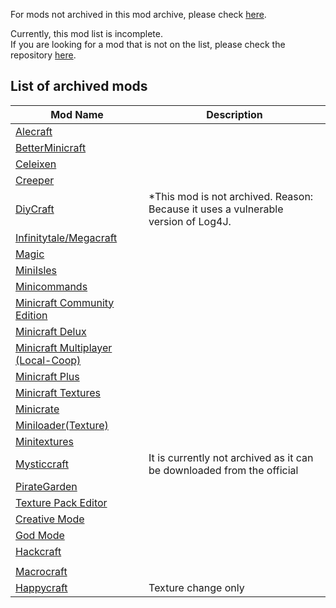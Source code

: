 
For mods not archived in this mod archive, please check [here](https://github.com/FurnishedChunk/Minicraft-Mod-Archives/blob/master/README.md#unarchived-mod-list).  

Currently, this mod list is incomplete.  
If you are looking for a mod that is not on the list, please check the repository [here](https://github.com/FurnishedChunk/Minicraft-Mod-Archives/blob/master/Minicraft%20Mods/).  

## List of archived mods  

| Mod Name | Description |
| ---- | ---- |
| [Alecraft](https://github.com/FurnishedChunk/Minicraft-Mod-Archives/blob/master/Minicraft%20Mods/Alecraft/readme.md) |  |
| [BetterMinicraft](https://github.com/FurnishedChunk/Minicraft-Mod-Archives/tree/master/Minicraft%20Mods/BetterMinicraft/readme.md) |  |
| [Celeixen](https://github.com/FurnishedChunk/Minicraft-Mod-Archives/tree/master/Minicraft%20Mods/Celeixen/readme.md) |  |
| [Creeper](https://github.com/FurnishedChunk/Minicraft-Mod-Archives/tree/master/Minicraft%20Mods/Creeper/readme.md) |  |
| [DiyCraft](https://github.com/FurnishedChunk/Minicraft-Mod-Archives/tree/master/Minicraft%20Mods/DiyCraft/readme.md) | *This mod is not archived. Reason: Because it uses a vulnerable version of Log4J. |
| [Infinitytale/Megacraft](https://github.com/FurnishedChunk/Minicraft-Mod-Archives/tree/master/Minicraft%20Mods/Infinitytale%20%26%20Megacraft/readme.md) |  |
| [Magic](https://github.com/FurnishedChunk/Minicraft-Mod-Archives/tree/master/Minicraft%20Mods/Magic/readme.md) |  |
| [MiniIsles](https://github.com/FurnishedChunk/Minicraft-Mod-Archives/tree/master/Minicraft%20Mods/MiniIsles/readme.md) |  |
| [Minicommands](https://github.com/FurnishedChunk/Minicraft-Mod-Archives/tree/master/Minicraft%20Mods/Minicommands/readme.md) |  |
| [Minicraft Community Edition](https://github.com/FurnishedChunk/Minicraft-Mod-Archives/tree/master/Minicraft%20Mods/Minicraft%20Community%20Edition/readme.md) |  |
| [Minicraft Delux](https://github.com/FurnishedChunk/Minicraft-Mod-Archives/tree/master/Minicraft%20Mods/Minicraft%20Delux/readme.md) |  |
| [Minicraft Multiplayer (Local-Coop)](https://github.com/FurnishedChunk/Minicraft-Mod-Archives/tree/master/Minicraft%20Mods/Minicraft%20Multiplayer%20(Local-Coop)/readme.md) |  |
| [Minicraft Plus](https://github.com/FurnishedChunk/Minicraft-Mod-Archives/tree/master/Minicraft%20Mods/Minicraft%20Plus/readme.md) |  |
| [Minicraft Textures](https://github.com/FurnishedChunk/Minicraft-Mod-Archives/tree/master/Minicraft%20Mods/Minicraft%20Textures%20Prototype/readme.md) |  |
| [Minicrate](https://github.com/FurnishedChunk/Minicraft-Mod-Archives/tree/master/Minicraft%20Mods/Minicrate/readme.md) |  |
| [Miniloader(Texture)](https://github.com/FurnishedChunk/Minicraft-Mod-Archives/tree/master/Minicraft%20Mods/Miniloader(texture)/readme.md) |  |
| [Minitextures](https://github.com/FurnishedChunk/Minicraft-Mod-Archives/tree/master/Minicraft%20Mods/Minitextures/readme.md) |  |
| [Mysticcraft](https://github.com/FurnishedChunk/Minicraft-Mod-Archives/tree/master/Minicraft%20Mods/Mysticcraft/readme.md) | It is currently not archived as it can be downloaded from the official |
| [PirateGarden](https://github.com/FurnishedChunk/Minicraft-Mod-Archives/tree/master/Minicraft%20Mods/PirateGarden/readme.md) |  |
| [Texture Pack Editor](https://github.com/FurnishedChunk/Minicraft-Mod-Archives/tree/master/Minicraft%20Mods/Texture%20Pack%20Editor/readme.md) |  |
| [Creative Mode](https://github.com/FurnishedChunk/Minicraft-Mod-Archives/tree/master/Minicraft%20Mods/creative_mode/readme.md) |  |
| [God Mode](https://github.com/FurnishedChunk/Minicraft-Mod-Archives/tree/master/Minicraft%20Mods/godmode/readme.md) |  |
| [Hackcraft](https://github.com/FurnishedChunk/Minicraft-Mod-Archives/tree/master/Minicraft%20Mods/hackcraft/readme.md) |  |
| [](/readme.md) |  |
| [Macrocraft](https://github.com/FurnishedChunk/Minicraft-Mod-Archives/blob/master/Minicraft%20Mods/Macrocraft(1.0).jar) |  |
| [Happycraft](https://github.com/FurnishedChunk/Minicraft-Mod-Archives/raw/refs/heads/master/Minicraft%20Mods/Happycraft%201.1.jar) | Texture change only |